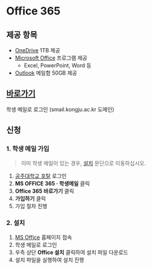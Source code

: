 # Office 365
## 제공 항목
- [OneDrive](https://onedrive.live.com) 1TB 제공
- [Microsoft Office](https://office.com) 프로그램 제공
  - Excel, PowerPoint, Word 등 
- [Outlook](https://outlook.com) 메일함 50GB 제공

## [바로가기](https://www.office.com)
학생 메일로 로그인 (smail.kongju.ac.kr 도메인)

## 신청
### 1. 학생 메일 가입
> 이미 학생 메일이 있는 경우, [설치](#2-설치) 문단으로 이동하십시오.
1. [공주대학교 포탈](https://portal.kongju.ac.kr) 로그인
2. **MS OFFICE 365 · 학생메일** 클릭
3. **Office 365 바로가기** 클릭
4. **가입하기** 클릭
5. 가입 절차 진행

### 2. 설치
1. [MS Office](https://office.com) 홈페이지 접속
2. 학생 메일로 로그인
3. 우측 상단 **Office 설치** 클릭하여 설치 파일 다운로드
4. 설치 파일을 실행하여 설치 진행